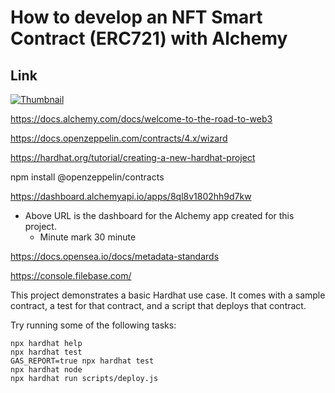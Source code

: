 # How to develop an NFT Smart Contract (ERC721) with Alchemy

## Link

[![Thumbnail](https://img.youtube.com/vi/veBu03A6ptw/maxresdefault.jpg)](https://youtu.be/veBu03A6ptw)

https://docs.alchemy.com/docs/welcome-to-the-road-to-web3

https://docs.openzeppelin.com/contracts/4.x/wizard

https://hardhat.org/tutorial/creating-a-new-hardhat-project

npm install @openzeppelin/contracts

https://dashboard.alchemyapi.io/apps/8ql8v1802hh9d7kw

- Above URL is the dashboard for the Alchemy app created for this project.
  - Minute mark 30 minute

https://docs.opensea.io/docs/metadata-standards

https://console.filebase.com/

This project demonstrates a basic Hardhat use case. It comes with a sample contract, a test for that contract, and a script that deploys that contract.

Try running some of the following tasks:

```shell
npx hardhat help
npx hardhat test
GAS_REPORT=true npx hardhat test
npx hardhat node
npx hardhat run scripts/deploy.js
```
